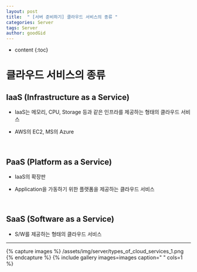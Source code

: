```yaml
---
layout: post
title:  " [서버 준비하기] 클라우드 서비스의 종류 "
categories: Server
tags: Server
author: goodGid
---
```

* content
{:toc}


# 클라우드 서비스의 종류

## IaaS (Infrastructure as a Service)

* IaaS는 메모리, CPU, Storage 등과 같은 인프라를 제공하는 형태의 클라우드 서비스

* AWS의 EC2, MS의 Azure

<br>

## PaaS (Platform as a Service)

* IaaS의 확장판

* Application을 가동하기 위한 플랫폼을 제공하는 클라우드 서비스

<br>

## SaaS (Software as a Service)

* S/W를 제공하는 형태의 클라우드 서비스

---


{% capture images %}
    /assets/img/server/types_of_cloud_services_1.png
{% endcapture %}
{% include gallery images=images caption=" " cols=1 %}

